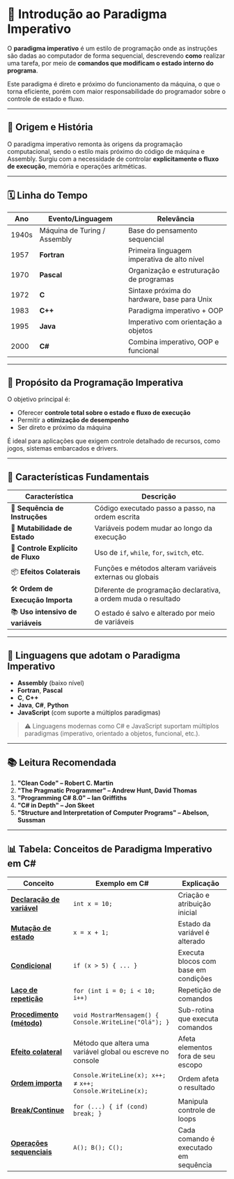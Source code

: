 
# 📘 Introdução ao Paradigma Imperativo

O **paradigma imperativo** é um estilo de programação onde as instruções são dadas ao computador de forma sequencial, descrevendo **como** realizar uma tarefa, por meio de **comandos que modificam o estado interno do programa**.

Este paradigma é direto e próximo do funcionamento da máquina, o que o torna eficiente, porém com maior responsabilidade do programador sobre o controle de estado e fluxo.

---

## 🧬 Origem e História

O paradigma imperativo remonta às origens da programação computacional, sendo o estilo mais próximo do código de máquina e Assembly. Surgiu com a necessidade de controlar **explicitamente o fluxo de execução**, memória e operações aritméticas.

---

## 🗓️ Linha do Tempo

| Ano | Evento/Linguagem             | Relevância                          |
|-----|------------------------------|--------------------------------------|
| 1940s | Máquina de Turing / Assembly | Base do pensamento sequencial        |
| 1957 | **Fortran**                 | Primeira linguagem imperativa de alto nível |
| 1970 | **Pascal**                  | Organização e estruturação de programas |
| 1972 | **C**                       | Sintaxe próxima do hardware, base para Unix |
| 1983 | **C++**                     | Paradigma imperativo + OOP           |
| 1995 | **Java**                    | Imperativo com orientação a objetos  |
| 2000 | **C#**                      | Combina imperativo, OOP e funcional  |

---

## 🎯 Propósito da Programação Imperativa

O objetivo principal é:
- Oferecer **controle total sobre o estado e fluxo de execução**
- Permitir a **otimização de desempenho**
- Ser direto e próximo da máquina

É ideal para aplicações que exigem controle detalhado de recursos, como jogos, sistemas embarcados e drivers.

---

## 🧩 Características Fundamentais

| Característica              | Descrição                                                                 |
|----------------------------|---------------------------------------------------------------------------|
| 🔁 **Sequência de Instruções**   | Código executado passo a passo, na ordem escrita                        |
| 🧮 **Mutabilidade de Estado**    | Variáveis podem mudar ao longo da execução                              |
| 🔂 **Controle Explícito de Fluxo** | Uso de `if`, `while`, `for`, `switch`, etc.                            |
| 📦 **Efeitos Colaterais**        | Funções e métodos alteram variáveis externas ou globais                 |
| 🛠️ **Ordem de Execução Importa** | Diferente de programação declarativa, a ordem muda o resultado          |
| 📚 **Uso intensivo de variáveis**| O estado é salvo e alterado por meio de variáveis                       |

---

## 💬 Linguagens que adotam o Paradigma Imperativo

- **Assembly** (baixo nível)
- **Fortran**, **Pascal**
- **C**, **C++**
- **Java**, **C#**, **Python**
- **JavaScript** (com suporte a múltiplos paradigmas)

> ⚠️ Linguagens modernas como C# e JavaScript suportam múltiplos paradigmas (imperativo, orientado a objetos, funcional, etc.).

---

## 📚 Leitura Recomendada

1. **"Clean Code" – Robert C. Martin**
2. **"The Pragmatic Programmer" – Andrew Hunt, David Thomas**
3. **"Programming C# 8.0" – Ian Griffiths**
4. **"C# in Depth" – Jon Skeet**
5. **"Structure and Interpretation of Computer Programs" – Abelson, Sussman**

---

## 📊 Tabela: Conceitos de Paradigma Imperativo em C#

| Conceito                                                             | Exemplo em C#                                                        | Explicação                                         |
|----------------------------------------------------------------------|----------------------------------------------------------------------|---------------------------------------------------|
| [**Declaração de variável**](pi-conceitos/declaracao-de-variavel.md) | `int x = 10;`                                                       | Criação e atribuição inicial                      |
| [**Mutação de estado**](pi-conceitos/mutacao-de-estado.md)           | `x = x + 1;`                                                        | Estado da variável é alterado                     |
| [**Condicional**](pi-conceitos/condicional.md)                       | `if (x > 5) { ... }`                                                | Executa blocos com base em condições              |
| [**Laço de repetição**](pi-conceitos/laco-repeticao.md)              | `for (int i = 0; i < 10; i++)`                                     | Repetição de comandos                             |
| [**Procedimento (método)**](pi-conceitos/procedimento-metodo.md)     | `void MostrarMensagem() { Console.WriteLine("Olá"); }`             | Sub-rotina que executa comandos                   |
| [**Efeito colateral**](pi-conceitos/efeito-colateral.md)             | Método que altera uma variável global ou escreve no console         | Afeta elementos fora de seu escopo                |
| [**Ordem importa**](pi-conceitos/ordem-importa.md)                   | `Console.WriteLine(x); x++;` ≠ `x++; Console.WriteLine(x);`        | Ordem afeta o resultado                           |
| [**Break/Continue**](pi-conceitos/break-continue.md)                 | `for (...) { if (cond) break; }`                                   | Manipula controle de loops                        |
| [**Operações sequenciais**](pi-conceitos/operacoes-sequenciais.md)   | `A(); B(); C();`                                                   | Cada comando é executado em sequência             |

